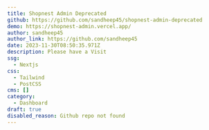 ```yaml
---
title: Shopnest Admin Deprecated
github: https://github.com/sandheep45/shopnest-admin-deprecated
demo: https://shopnest-admin.vercel.app/
author: sandheep45
author_link: https://github.com/sandheep45
date: 2023-11-30T08:50:35.971Z
description: Please have a Visit
ssg:
  - Nextjs
css:
  - Tailwind
  - PostCSS
cms: []
category:
  - Dashboard
draft: true
disabled_reason: Github repo not found
---
```

